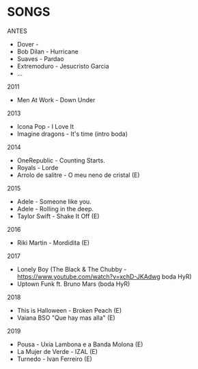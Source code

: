 SONGS
=====

ANTES
 * Dover -
 * Bob Dilan - Hurricane
 * Suaves - Pardao
 * Extremoduro - Jesucristo Garcia
 * ...

2011
 * Men At Work - Down Under

2013
 * Icona Pop - I Love It
 * Imagine dragons - It's time (intro boda)

2014
 * OneRepublic - Counting Starts.
 * Royals - Lorde
 * Arrolo de salitre -  O meu neno de cristal (E)

2015
 * Adele - Someone like you.
 * Adele - Rolling in the deep.
 * Taylor Swift - Shake It Off (E)

2016
 * Riki Martin - Mordidita (E)

2017
 * Lonely Boy (The Black & The Chubby - https://www.youtube.com/watch?v=xchD-JKAdwg boda HyR)
 * Uptown Funk ft. Bruno Mars (boda HyR)

2018
 * This is Halloween - Broken Peach (E)
 * Vaiana BSO "Que hay mas alla" (E)

2019
 * Pousa - Uxía Lambona e a Banda Molona (E)
 * La Mujer de Verde - IZAL (E)
 * Turnedo - Ivan Ferreiro (E)